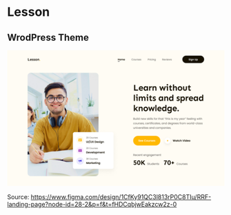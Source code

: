 # Lesson
## WrodPress Theme

![Alt text](Screenshot.png)

Source: https://www.figma.com/design/1CfKy91QC3l813rP0C8TIu/RRF-landing-page?node-id=28-2&p=f&t=fHDCqbjwEakzcw2z-0
